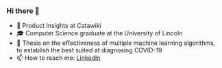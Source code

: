 ### Hi there 👋
- 💼 Product Insights at Catawiki
- 🎓 Computer Science graduate at the University of Lincoln
- 🌱 Thesis on the effectiveness of multiple machine learning algorithms, to establish the best suited at diagnosing COVID-19
- 📫 How to reach me: [LinkedIn](https://www.linkedin.com/in/laurenceabrown/)

<!--
**laurencebrwn/laurencebrwn** is a ✨ _special_ ✨ repository because its `README.md` (this file) appears on your GitHub profile.

Here are some ideas to get you started:

- 🔭 I’m currently working on ...
- 🌱 I’m currently learning ...
- 👯 I’m looking to collaborate on ...
- 🤔 I’m looking for help with ...
- 💬 Ask me about ...
- 📫 How to reach me: ...
- 😄 Pronouns: ...
- ⚡ Fun fact: ...
-->
